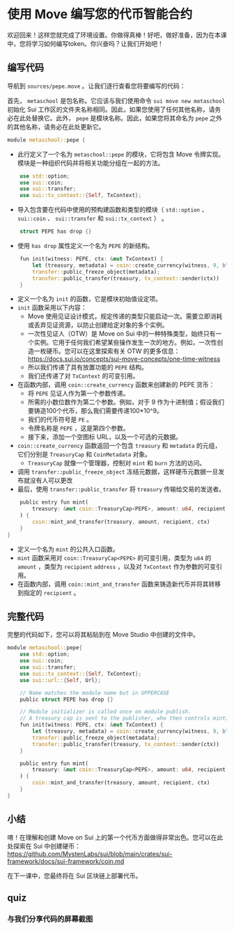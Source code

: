# 使用 Move 编写您的代币智能合约

欢迎回来！这样您就完成了环境设置。你做得真棒！好吧，做好准备，因为在本课中，您将学习如何编写token。你兴奋吗？让我们开始吧！

##  编写代码

导航到 `sources/pepe.move` 。让我们逐行查看您将要编写的代码：

首先， `metaschool` 是包名称。它应该与我们使用命令 `sui move new metaschool` 初始化 Sui 工作区的文件夹名称相同。因此，如果您使用了任何其他名称，请务必在此处替换它。此外， `pepe` 是模块名称。因此，如果您将其命名为 `pepe` 之外的其他名称，请务必在此处更新它。

```rust
module metaschool::pepe {
```

- 此行定义了一个名为 `metaschool::pepe` 的模块，它将包含 Move 令牌实现。模块是一种组织代码并将相关功能分组在一起的方法。

```rust
    use std::option;
    use sui::coin;
    use sui::transfer;
    use sui::tx_context::{Self, TxContext};
```

- 导入包含要在代码中使用的预构建函数和类型的模块（ `std::option` 、 `sui::coin` 、 `sui::transfer` 和 `sui::tx_context` ） 。

```rust
    struct PEPE has drop {}
```

- 使用 `has drop` 属性定义一个名为 `PEPE` 的新结构。

```rust
    fun init(witness: PEPE, ctx: &mut TxContext) {
        let (treasury, metadata) = coin::create_currency(witness, 9, b"PE", b"PEPE", b"", option::some(url::new_unsafe_from_bytes(b"https://silver-blushing-woodpecker-143.mypinata.cloud/ipfs/Qmed2qynTAszs9SiZZpf58QeXcNcYgPnu6XzkD4oeLacU4")), ctx);
        transfer::public_freeze_object(metadata);
        transfer::public_transfer(treasury, tx_context::sender(ctx))
    }
```

- 定义一个名为 `init` 的函数，它是模块初始值设定项。
- `init` 函数采用以下内容：
  - Move 使用见证设计模式，规定传递的类型只能启动一次。需要立即消耗或丢弃见证资源，以防止创建给定对象的多个实例。
  - 一次性见证人（OTW）是 Move on Sui 中的一种特殊类型，始终只有一个实例。它用于任何我们希望某些操作发生一次的地方。例如，一次性创造一枚硬币。您可以在这里探索有关 OTW 的更多信息：https://docs.sui.io/concepts/sui-move-concepts/one-time-witness
  - 所以我们传递了具有放置功能的 `PEPE` 结构。
  - 我们还传递了对 `TxContext` 的可变引用。
- 在函数内部，调用 `coin::create_currency` 函数来创建新的 PEPE 货币：
  - 将 `PEPE` 见证人作为第一个参数传递。
  - 所需的小数位数作为第二个参数。例如，对于 9 作为十进制值；假设我们要铸造100个代币，那么我们需要传递100*10^9。
  - 我们的代币符号是 `PE` 。
  - 令牌名称是 `PEPE` ，这是第四个参数。
  - 接下来，添加一个空图标 URL，以及一个可选的元数据。
- `coin::create_currency` 函数返回一个包含 `treasury` 和 `metadata` 的元组，它们分别是 `TreasuryCap` 和 `CoinMetadata` 对象。
  - `TreasuryCap` 就像一个管理器，控制对 `mint` 和 `burn` 方法的访问。
- 调用 `transfer::public_freeze_object` 冻结元数据，这样硬币元数据一旦发布就没有人可以更改
- 最后，使用 `transfer::public_transfer` 将 `treasury` 传输给交易的发送者。

```rust
    public entry fun mint(
        treasury: &mut coin::TreasuryCap<PEPE>, amount: u64, recipient: address, ctx: &mut TxContext
    ) {
        coin::mint_and_transfer(treasury, amount, recipient, ctx)
    }
}
```

- 定义一个名为 `mint` 的公共入口函数。
- `mint` 函数采用对 `coin::TreasuryCap<PEPE>` 的可变引用，类型为 `u64` 的 `amount` ，类型为 `recipient` `address` ，以及对 `TxContext` 作为参数的可变引用。
- 在函数内部，调用 `coin::mint_and_transfer` 函数来铸造新代币并将其转移到指定的 `recipient` 。

##  完整代码

完整的代码如下，您可以将其粘贴到在 Move Studio 中创建的文件中。

```rust
module metaschool::pepe{
    use std::option;
    use sui::coin;
    use sui::transfer;
    use sui::tx_context::{Self, TxContext};
    use sui::url::{Self, Url};

    // Name matches the module name but in UPPERCASE
    public struct PEPE has drop {}

    // Module initializer is called once on module publish.
    // A treasury cap is sent to the publisher, who then controls minting and burning.
    fun init(witness: PEPE, ctx: &mut TxContext) {
        let (treasury, metadata) = coin::create_currency(witness, 9, b"PE", b"PEPE", b"", option::some(url::new_unsafe_from_bytes(b"https://silver-blushing-woodpecker-143.mypinata.cloud/ipfs/Qmed2qynTAszs9SiZZpf58QeXcNcYgPnu6XzkD4oeLacU4")), ctx);
        transfer::public_freeze_object(metadata);
        transfer::public_transfer(treasury, tx_context::sender(ctx))
    }

    public entry fun mint(
        treasury: &mut coin::TreasuryCap<PEPE>, amount: u64, recipient: address, ctx: &mut TxContext
    ) {
        coin::mint_and_transfer(treasury, amount, recipient, ctx)
    }
}
```

## 小结

唷！在理解和创建 Move on Sui 上的第一个代币方面做得非常出色。您可以在此处探索在 Sui 中创建硬币：https://github.com/MystenLabs/sui/blob/main/crates/sui-framework/docs/sui-framework/coin.md

在下一课中，您最终将在 Sui 区块链上部署代币。



## quiz

### 与我们分享代码的屏幕截图